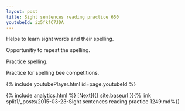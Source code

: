 ```yaml
---
layout: post
title: Sight sentences reading practice 650
youtubeId: iz5fkfC7JDA
---
```

 
 
Helps to learn sight words and their spelling.

Opportunitiy to repeat the spelling. 

Practice spelling. 
 
Practice for spelling bee competitions. 
 
{% include youtubePlayer.html id=page.youtubeId %}
 
 
{% include analytics.html %} 
[Next]({{ site.baseurl }}{% link  split1/_posts/2015-03-23-Sight sentences reading practice 1249.md%})
 

